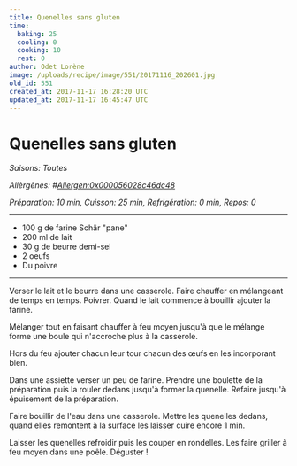```yaml
---
title: Quenelles sans gluten
time:
  baking: 25
  cooling: 0
  cooking: 10
  rest: 0
author: Odet Lorène
image: /uploads/recipe/image/551/20171116_202601.jpg
old_id: 551
created_at: 2017-11-17 16:28:20 UTC
updated_at: 2017-11-17 16:45:47 UTC
---
```


# Quenelles sans gluten



*Saisons: Toutes*

*Allèrgènes: #<Allergen:0x000056028c46dc48>*

*Préparation: 10 min, Cuisson: 25 min, Refrigération: 0 min, Repos: 0*

---

- 100 g de farine Schär "pane"
- 200 ml de lait
- 30 g de beurre demi-sel
- 2 oeufs
- Du poivre

---

Verser le lait et le beurre dans une casserole. Faire chauffer en mélangeant de temps en temps. Poivrer. Quand le lait commence à bouillir ajouter la farine.

Mélanger tout en faisant chauffer à feu moyen jusqu'à que le mélange forme une boule qui n'accroche plus à la casserole. 

Hors du feu ajouter chacun leur tour chacun des œufs en les incorporant bien.

Dans une assiette verser un peu de farine. Prendre une boulette de la préparation puis la rouler dedans jusqu'à former la quenelle. Refaire jusqu'à épuisement de la préparation.

Faire bouillir de l'eau dans une casserole. Mettre les quenelles dedans, quand elles remontent à la surface les laisser cuire encore 1 min.

Laisser les quenelles refroidir puis les couper en rondelles. Les faire griller à feu moyen dans une poêle. Déguster !
